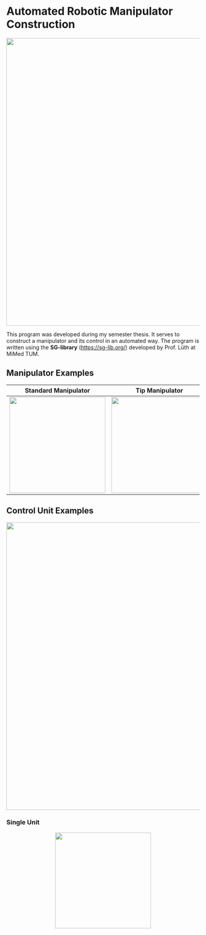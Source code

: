 # Automated Robotic Manipulator Construction
<p align="center">
  <img src="https://i.imgur.com/Tn4UyAU.png" width="750">
</p>

This program was developed during my semester thesis. It serves to construct a manipulator and its control in an automated way. The program is written using the **SG-library** (https://sg-lib.org/) developed by Prof. Lüth at MiMed TUM.

## Manipulator Examples

| Standard Manipulator | Tip Manipulator   | Manipulator Element  |  
|---|---|---|
| <img src="https://i.imgur.com/pl9fNwf.png" width="250">  |  <img src="https://i.imgur.com/ialdulC.png" width="250"> | <img src="https://i.imgur.com/MrTJvX6.png" width="250">  | 


## Control Unit Examples
<p align="center">
  <img src="https://i.imgur.com/YalDv0l.png" width="750">
</p>

### Single Unit

<p align="center">
  <img src="https://i.imgur.com/bTpIBAx.png" width="250">
</p>


